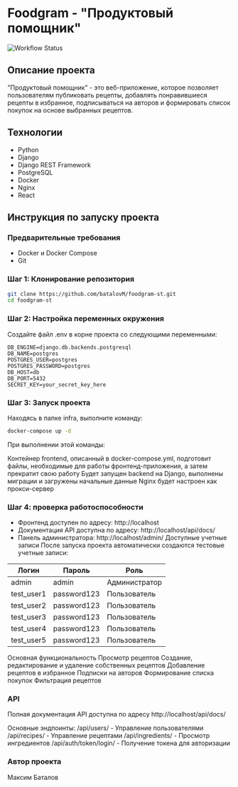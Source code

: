 # Foodgram - "Продуктовый помощник"

![Workflow Status](https://github.com/batalovM/foodgram-st/actions/workflows/docker-publish.yml/badge.svg)

## Описание проекта

"Продуктовый помощник" - это веб-приложение, которое позволяет пользователям публиковать рецепты, добавлять понравившиеся рецепты в избранное, подписываться на авторов и формировать список покупок на основе выбранных рецептов.

## Технологии
- Python 
- Django 
- Django REST Framework
- PostgreSQL
- Docker
- Nginx
- React

## Инструкция по запуску проекта

### Предварительные требования
- Docker и Docker Compose
- Git

### Шаг 1: Клонирование репозитория
```bash
git clone https://github.com/batalovM/foodgram-st.git
cd foodgram-st
```
### Шаг 2: Настройка переменных окружения
Создайте файл .env в корне проекта со следующими переменными:
```
DB_ENGINE=django.db.backends.postgresql
DB_NAME=postgres
POSTGRES_USER=postgres
POSTGRES_PASSWORD=postgres
DB_HOST=db
DB_PORT=5432
SECRET_KEY=your_secret_key_here
```
### Шаг 3: Запуск проекта
Находясь в папке infra, выполните команду:
```bash
docker-compose up -d
```
При выполнении этой команды:

Контейнер frontend, описанный в docker-compose.yml, подготовит файлы, необходимые для работы фронтенд-приложения, а затем прекратит свою работу
Будет запущен backend на Django, выполнены миграции и загружены начальные данные
Nginx будет настроен как прокси-сервер

### Шаг 4: проверка работоспособности
- Фронтенд доступен по адресу: http://localhost
- Документация API доступна по адресу: http://localhost/api/docs/
- Панель администратора: http://localhost/admin/
Доступные учетные записи
После запуска проекта автоматически создаются тестовые учетные записи:

| Логин      | Пароль     | Роль           |
|------------|------------|----------------|
| admin      | admin      | Администратор  |
| test_user1 | password123 | Пользователь   |
| test_user2 | password123 | Пользователь   |
| test_user3 | password123 | Пользователь   |
| test_user4 | password123 | Пользователь   |
| test_user5 | password123 | Пользователь   |

Основная функциональность
Просмотр рецептов
Создание, редактирование и удаление собственных рецептов
Добавление рецептов в избранное
Подписки на авторов
Формирование списка покупок
Фильтрация рецептов
### API
Полная документация API доступна по адресу http://localhost/api/docs/

Основные эндпоинты:
/api/users/ - Управление пользователями
/api/recipes/ - Управление рецептами
/api/ingredients/ - Просмотр ингредиентов
/api/auth/token/login/ - Получение токена для авторизации
### Автор проекта
Максим Баталов 
